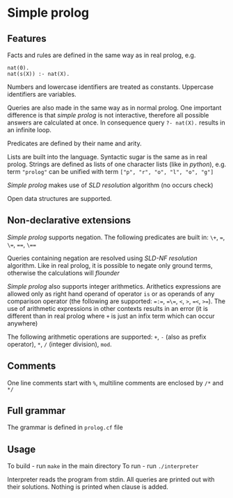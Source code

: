 # Simple prolog

## Features

Facts and rules are defined in the same way as in real prolog, e.g.
```
nat(0).
nat(s(X)) :- nat(X).
```

Numbers and lowercase identifiers are treated as constants. Uppercase identifiers
are variables.

Queries are also made in the same way as in normal prolog. One important
difference is that _simple prolog_ is not interactive, therefore all possible
answers are calculated at once. In consequence query `?- nat(X).` results in
an infinite loop.

Predicates are defined by their name and arity.

Lists are built into the language. Syntactic sugar is the same as in real prolog.
Strings are defined as lists of one character lists (like in _python_), e.g.
term `"prolog"` can be unified with term `["p", "r", "o", "l", "o", "g"]`

_Simple prolog_ makes use of _SLD resolution_ algorithm (no occurs check)

Open data structures are supported.

## Non-declarative extensions

_Simple prolog_ supports negation. The following predicates are built in:
`\+`, `=`, `\=`, `==`, `\==`

Queries containing negation are resolved using _SLD-NF resolution_ algorithm.
Like in real prolog, it is possible to negate only ground terms, otherwise
the calculations will _flounder_

_Simple prolog_ also supports integer arithmetics. Arithetics expressions are
allowed only as right hand operand of operator `is` or as operands of any
comparison operator (the following are supported: `=:=`, `=\=`, `<`, `>`, `=<`, `>=`).
The use of arithmetic expressions in other contexts results in an error
(it is different than in real prolog where `+` is just an infix term which can
occur anywhere)

The following arithmetic operations are supported: `+`, `-` (also as prefix operator),
`*`, `/` (integer division), `mod`.

## Comments

One line comments start with `%`, multiline comments are enclosed by `/*` and `*/`

## Full grammar

The grammar is defined in `prolog.cf` file

## Usage

To build - run `make` in the main directory
To run - run `./interpreter`

Interpreter reads the program from stdin. All queries are printed out with
their solutions. Nothing is printed when clause is added.
